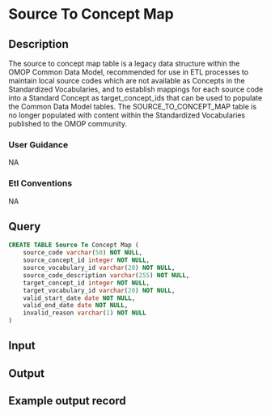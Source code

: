 <!---->

# Source To Concept Map

## Description
The source to concept map table is a legacy data structure within the OMOP Common Data Model, recommended for use in ETL processes to maintain local source codes which are not available as Concepts in the Standardized Vocabularies, and to establish mappings for each source code into a Standard Concept as target_concept_ids that can be used to populate the Common Data Model tables. The SOURCE_TO_CONCEPT_MAP table is no longer populated with content within the Standardized Vocabularies published to the OMOP community.

### User Guidance
NA

### Etl Conventions
NA

## Query
```sql
CREATE TABLE Source To Concept Map (
	source_code varchar(50) NOT NULL,
	source_concept_id integer NOT NULL,
	source_vocabulary_id varchar(20) NOT NULL,
	source_code_description varchar(255) NOT NULL,
	target_concept_id integer NOT NULL,
	target_vocabulary_id varchar(20) NOT NULL,
	valid_start_date date NOT NULL,
	valid_end_date date NOT NULL,
	invalid_reason varchar(1) NOT NULL
)
```

## Input


## Output


## Example output record


